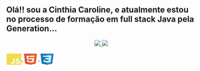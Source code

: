
## Olá!! sou a Cinthia Caroline, e atualmente estou no processo de formação em full stack Java pela Generation...
<div align="center">
  <a href="https://github.com/cinthiacash">
  <img height="50%" src="https://github-readme-stats.vercel.app/api?username=cinthiacash&show_icons=true&theme=cobalt&include_all_commits=true&count_private=true"/>
  <img height="50%" src="https://github-readme-stats.vercel.app/api/top-langs/?username=cinthiacash&layout=compact&langs_count=7&theme=cobalt"/>
</div>
<div style="display: inline_block"><br>
  <img align="center" alt="Rafa-Js" height="30" width="40" src="https://raw.githubusercontent.com/devicons/devicon/master/icons/javascript/javascript-plain.svg">
  <img align="center" alt="Rafa-HTML" height="30" width="40" src="https://raw.githubusercontent.com/devicons/devicon/master/icons/html5/html5-original.svg">
  <img align="center" alt="Rafa-CSS" height="30" width="40" src="https://raw.githubusercontent.com/devicons/devicon/master/icons/css3/css3-original.svg">

</div>
  
  ##
 
